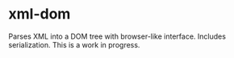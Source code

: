 # xml-dom

Parses XML into a DOM tree with browser-like interface. Includes serialization.
This is a work in progress.
